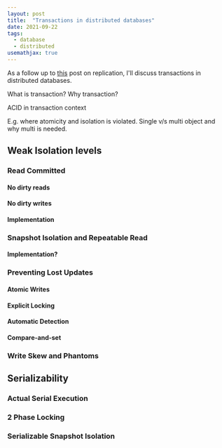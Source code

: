 ```yaml
---
layout: post
title:  "Transactions in distributed databases"
date: 2021-09-22
tags:
  - database
  - distributed
usemathjax: true
---
```

As a follow up to [this][replication] post on replication,
I'll discuss transactions in distributed databases.

What is transaction? Why transaction?

ACID in transaction context

E.g. where atomicity and isolation is violated.
Single v/s multi object and why multi is needed.

## Weak Isolation levels

### Read Committed

#### No dirty reads
#### No dirty writes
#### Implementation

### Snapshot Isolation and Repeatable Read

#### Implementation?

### Preventing Lost Updates

#### Atomic Writes
#### Explicit Locking
#### Automatic Detection
#### Compare-and-set

### Write Skew and Phantoms

## Serializability

### Actual Serial Execution

### 2 Phase Locking

### Serializable Snapshot Isolation



[replication]: replication
